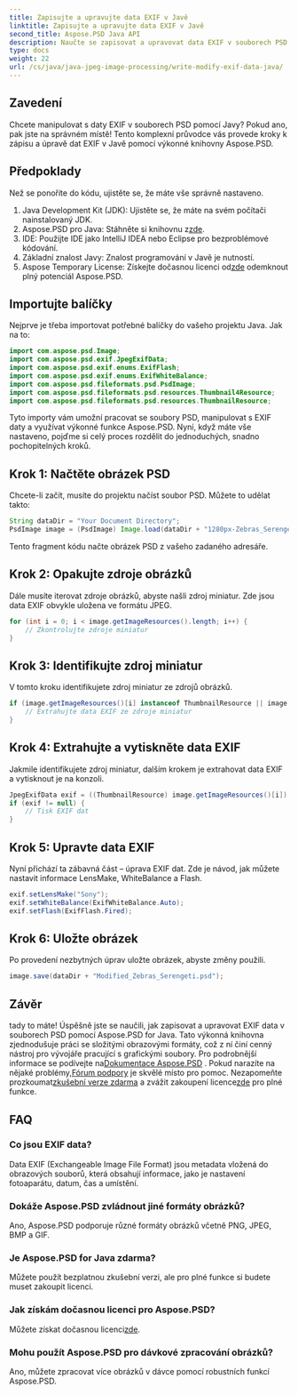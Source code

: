 ```yaml
---
title: Zapisujte a upravujte data EXIF v Javě
linktitle: Zapisujte a upravujte data EXIF v Javě
second_title: Aspose.PSD Java API
description: Naučte se zapisovat a upravovat data EXIF v souborech PSD pomocí Aspose.PSD for Java s tímto komplexním průvodcem krok za krokem.
type: docs
weight: 22
url: /cs/java/java-jpeg-image-processing/write-modify-exif-data-java/
---
```

## Zavedení
Chcete manipulovat s daty EXIF v souborech PSD pomocí Javy? Pokud ano, pak jste na správném místě! Tento komplexní průvodce vás provede kroky k zápisu a úpravě dat EXIF v Javě pomocí výkonné knihovny Aspose.PSD. 
## Předpoklady
Než se ponoříte do kódu, ujistěte se, že máte vše správně nastaveno.
1. Java Development Kit (JDK): Ujistěte se, že máte na svém počítači nainstalovaný JDK.
2.  Aspose.PSD pro Java: Stáhněte si knihovnu z[zde](https://releases.aspose.com/psd/java/).
3. IDE: Použijte IDE jako IntelliJ IDEA nebo Eclipse pro bezproblémové kódování.
4. Základní znalost Javy: Znalost programování v Javě je nutností.
5.  Aspose Temporary License: Získejte dočasnou licenci od[zde](https://purchase.aspose.com/temporary-license/) odemknout plný potenciál Aspose.PSD.
## Importujte balíčky
Nejprve je třeba importovat potřebné balíčky do vašeho projektu Java. Jak na to:
```java
import com.aspose.psd.Image;
import com.aspose.psd.exif.JpegExifData;
import com.aspose.psd.exif.enums.ExifFlash;
import com.aspose.psd.exif.enums.ExifWhiteBalance;
import com.aspose.psd.fileformats.psd.PsdImage;
import com.aspose.psd.fileformats.psd.resources.Thumbnail4Resource;
import com.aspose.psd.fileformats.psd.resources.ThumbnailResource;
```
Tyto importy vám umožní pracovat se soubory PSD, manipulovat s EXIF daty a využívat výkonné funkce Aspose.PSD.
Nyní, když máte vše nastaveno, pojďme si celý proces rozdělit do jednoduchých, snadno pochopitelných kroků.
## Krok 1: Načtěte obrázek PSD
Chcete-li začít, musíte do projektu načíst soubor PSD. Můžete to udělat takto:
```java
String dataDir = "Your Document Directory";
PsdImage image = (PsdImage) Image.load(dataDir + "1280px-Zebras_Serengeti.psd");
```
Tento fragment kódu načte obrázek PSD z vašeho zadaného adresáře.
## Krok 2: Opakujte zdroje obrázků
Dále musíte iterovat zdroje obrázků, abyste našli zdroj miniatur. Zde jsou data EXIF obvykle uložena ve formátu JPEG.
```java
for (int i = 0; i < image.getImageResources().length; i++) {
    // Zkontrolujte zdroje miniatur
}
```
## Krok 3: Identifikujte zdroj miniatur
V tomto kroku identifikujete zdroj miniatur ze zdrojů obrázků.
```java
if (image.getImageResources()[i] instanceof ThumbnailResource || image.getImageResources()[i] instanceof Thumbnail4Resource) {
    // Extrahujte data EXIF ze zdroje miniatur
}
```
## Krok 4: Extrahujte a vytiskněte data EXIF
Jakmile identifikujete zdroj miniatur, dalším krokem je extrahovat data EXIF a vytisknout je na konzoli.
```java
JpegExifData exif = ((ThumbnailResource) image.getImageResources()[i]).getJpegOptions().getExifData();
if (exif != null) {
    // Tisk EXIF dat
}
```
## Krok 5: Upravte data EXIF
Nyní přichází ta zábavná část – úprava EXIF dat. Zde je návod, jak můžete nastavit informace LensMake, WhiteBalance a Flash.
```java
exif.setLensMake("Sony");
exif.setWhiteBalance(ExifWhiteBalance.Auto);
exif.setFlash(ExifFlash.Fired);
```
## Krok 6: Uložte obrázek
Po provedení nezbytných úprav uložte obrázek, abyste změny použili.
```java
image.save(dataDir + "Modified_Zebras_Serengeti.psd");
```
## Závěr
tady to máte! Úspěšně jste se naučili, jak zapisovat a upravovat EXIF data v souborech PSD pomocí Aspose.PSD for Java. Tato výkonná knihovna zjednodušuje práci se složitými obrazovými formáty, což z ní činí cenný nástroj pro vývojáře pracující s grafickými soubory. 
 Pro podrobnější informace se podívejte na[Dokumentace Aspose.PSD](https://reference.aspose.com/psd/java/) . Pokud narazíte na nějaké problémy,[Fórum podpory](https://forum.aspose.com/c/psd/34) je skvělé místo pro pomoc. Nezapomeňte prozkoumat[zkušební verze zdarma](https://releases.aspose.com/) a zvážit zakoupení licence[zde](https://purchase.aspose.com/buy) pro plné funkce.
## FAQ
### Co jsou EXIF data?
Data EXIF (Exchangeable Image File Format) jsou metadata vložená do obrazových souborů, která obsahují informace, jako je nastavení fotoaparátu, datum, čas a umístění.
### Dokáže Aspose.PSD zvládnout jiné formáty obrázků?
Ano, Aspose.PSD podporuje různé formáty obrázků včetně PNG, JPEG, BMP a GIF.
### Je Aspose.PSD for Java zdarma?
Můžete použít bezplatnou zkušební verzi, ale pro plné funkce si budete muset zakoupit licenci.
### Jak získám dočasnou licenci pro Aspose.PSD?
 Můžete získat dočasnou licenci[zde](https://purchase.aspose.com/temporary-license/).
### Mohu použít Aspose.PSD pro dávkové zpracování obrázků?
Ano, můžete zpracovat více obrázků v dávce pomocí robustních funkcí Aspose.PSD.